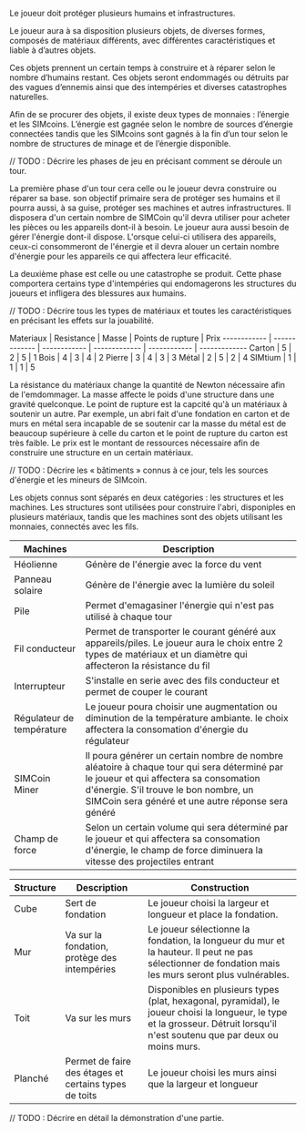 Le joueur doit protéger plusieurs humains et infrastructures.

Le joueur aura à sa disposition plusieurs objets, de diverses formes, composés de matériaux différents, avec différentes caractéristiques et liable à d’autres objets.

Ces objets prennent un certain temps à construire et à réparer selon le nombre d’humains restant. Ces objets seront endommagés ou détruits par des vagues d’ennemis ainsi que des intempéries et diverses catastrophes naturelles.

Afin de se procurer des objets, il existe deux types de monnaies : l’énergie et les SIMcoins. L’énergie est gagnée selon le nombre de sources d’énergie connectées tandis que les SIMcoins sont gagnés à la fin d’un tour selon le nombre de structures de minage et de l’énergie disponible.

// TODO : Décrire les phases de jeu en précisant comment se déroule un tour.

La première phase d'un tour cera celle ou le joueur devra construire ou réparer sa base. son objectif primaire sera de protéger ses humains et il pourra aussi, à sa guise, protéger ses machines et autres infrastructures. Il disposera d'un certain nombre de SIMCoin qu'il devra utiliser pour acheter les pièces ou les appareils dont-il à besoin. Le joueur aura aussi besoin de gérer l'énergie dont-il dispose. L'orsque celui-ci utilisera des appareils, ceux-ci consommeront de l'énergie et il devra alouer un certain nombre d'énergie pour les appareils ce qui affectera leur efficacité.

La deuxième phase est celle ou une catastrophe se produit. Cette phase comportera certains type d'intempéries qui endomagerons les structures du joueurs et infligera des blessures aux humains.

// TODO : Décrire tous les types de matériaux et toutes les caractéristiques en précisant les effets sur la jouabilité.

 Materiaux | Resistance | Masse | Points de rupture | Prix
 ------------ | ------------- | ------------ | ------------- | ------------ | -------------
 Carton | 5 | 2 | 5 | 1
 Bois | 4 | 3 | 4 | 2
 Pierre | 3 | 4 | 3 | 3
 Métal | 2 | 5 | 2 | 4
 SIMtium | 1 | 1 | 1 | 5
 
La résistance du matériaux change la quantité de Newton nécessaire afin de l'emdommager. La masse affecte le poids d'une structure dans une gravité quelconque. Le point de rupture est la capcité qu'à un matériaux à soutenir un autre. Par exemple, un abri fait d'une fondation en carton et de murs en métal sera incapable de se soutenir car la masse du métal est de beaucoup supérieure à celle du carton et le point de rupture du carton est très faible. Le prix est le montant de ressources nécessaire afin de construire une structure en un certain matériaux. 
 
// TODO : Décrire les « bâtiments » connus à ce jour, tels les sources d'énergie et les mineurs de SIMcoin.

Les objets connus sont séparés en deux catégories : les structures et les machines. Les structures sont utilisées pour construire l'abri, disponiples en plusieurs matériaux, tandis que les machines sont des objets utilisant les monnaies, connectés avec les fils.

Machines | Description
------------ | -------------
Héolienne | Génère de l'énergie avec la force du vent
Panneau solaire | Génère de l'énergie avec la lumière du soleil
Pile | Permet d'emagasiner l'énergie qui n'est pas utilisé à chaque tour
Fil conducteur | Permet de transporter le courant généré aux appareils/piles. Le joueur aura le choix entre 2 types de matériaux et un diamètre qui affecteron la résistance du fil
Interrupteur | S'installe en serie avec des fils conducteur et permet de couper le courant
Régulateur de température | Le joueur poura choisir une augmentation ou diminution de la température ambiante. le choix affectera la consomation d'énergie du régulateur
SIMCoin Miner | Il poura générer un certain nombre de nombre aléatoire à chaque tour qui sera déterminé par le joueur et qui affectera sa consomation d'énergie. S'il trouve le bon nombre, un SIMCoin sera généré et une autre réponse sera généré
Champ de force | Selon un certain volume qui sera déterminé par le joueur et qui affectera sa consomation d'énergie, le champ de force diminuera la vitesse des projectiles entrant

Structure | Description | Construction 
------------ | ------------- | ------------- 
Cube | Sert de fondation | Le joueur choisi la largeur et longueur et place la fondation. 
Mur | Va sur la fondation, protège des intempéries | Le joueur sélectionne la fondation, la longueur du mur et la hauteur. Il peut ne pas sélectionner de fondation mais les murs seront plus vulnérables. 
Toit | Va sur les murs | Disponibles en plusieurs types (plat, hexagonal, pyramidal), le joueur choisi la longueur, le type et la grosseur. Détruit lorsqu'il n'est soutenu que par deux ou moins murs. 
Planché | Permet de faire des étages et certains types de toits | Le joueur choisi les murs ainsi que la largeur et longueur

// TODO : Décrire en détail la démonstration d'une partie.
